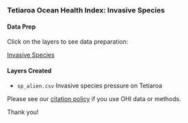 ### Tetiaroa Ocean Health Index: Invasive Species

#### Data Prep

Click on the layers to see data preparation:

[Invasive Species](https://ohi-4site.github.io/tet-prep/prep/pressures/invasives/v2020/invasive_sp_prep.html)

#### Layers Created

- `sp_alien.csv` Invasive species pressure on Tetiaroa


Please see our [citation policy](https://ohi-science.org/citation-policy/) if you use OHI data or methods.

Thank you!